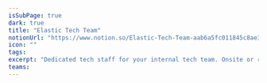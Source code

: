 ```yaml
---
isSubPage: true
dark: true
title: "Elastic Tech Team"
notionUrl: "https://www.notion.so/Elastic-Tech-Team-aab6a5fc011845c8ae3582b37f1d4e1d"
icon: ""
tags: 
excerpt: "Dedicated tech staff for your internal tech team. Onsite or remote, as often as you need: scale up or down on demand."
teams: 
---
```

